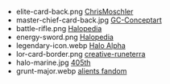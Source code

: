 -   elite-card-back.png
    [ChrisMoschler](https://www.deviantart.com/chrismoschler)
-   master-chief-card-back.jpg
    [GC-Conceptart](https://www.deviantart.com/gc-conceptart)
-   battle-rifle.png
    [Halopedia](https://www.halopedia.org/BR55_battle_rifle)
-   energy-sword.png
    [Halopedia](https://www.halopedia.org/Type-1_energy_sword)
-   legendary-icon.webp
    [Halo Alpha](https://halo.fandom.com/wiki/Legendary)
-   lor-card-border.png
    [creative-runeterra](https://creative-runeterra.netlify.app/)
-   halo-marine.jpg
    [405th](https://www.405th.com/forums/threads/eggs-noob-h1-marine.18387/)
-   grunt-major.webp
    [alients fandom](https://aliens.fandom.com/wiki/Unggoy)
